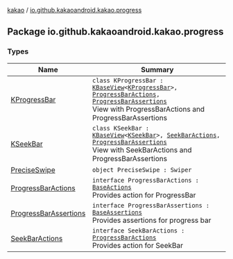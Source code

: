 [kakao](../index.md) / [io.github.kakaoandroid.kakao.progress](./index.md)

## Package io.github.kakaoandroid.kakao.progress

### Types

| Name | Summary |
|---|---|
| [KProgressBar](-k-progress-bar/index.md) | `class KProgressBar : `[`KBaseView`](../io.github.kakaoandroid.kakao.common.views/-k-base-view/index.md)`<`[`KProgressBar`](-k-progress-bar/index.md)`>, `[`ProgressBarActions`](-progress-bar-actions/index.md)`, `[`ProgressBarAssertions`](-progress-bar-assertions/index.md)<br>View with ProgressBarActions and ProgressBarAssertions |
| [KSeekBar](-k-seek-bar/index.md) | `class KSeekBar : `[`KBaseView`](../io.github.kakaoandroid.kakao.common.views/-k-base-view/index.md)`<`[`KSeekBar`](-k-seek-bar/index.md)`>, `[`SeekBarActions`](-seek-bar-actions/index.md)`, `[`ProgressBarAssertions`](-progress-bar-assertions/index.md)<br>View with SeekBarActions and ProgressBarAssertions |
| [PreciseSwipe](-precise-swipe/index.md) | `object PreciseSwipe : Swiper` |
| [ProgressBarActions](-progress-bar-actions/index.md) | `interface ProgressBarActions : `[`BaseActions`](../io.github.kakaoandroid.kakao.common.actions/-base-actions/index.md)<br>Provides action for ProgressBar |
| [ProgressBarAssertions](-progress-bar-assertions/index.md) | `interface ProgressBarAssertions : `[`BaseAssertions`](../io.github.kakaoandroid.kakao.common.assertions/-base-assertions/index.md)<br>Provides assertions for progress bar |
| [SeekBarActions](-seek-bar-actions/index.md) | `interface SeekBarActions : `[`ProgressBarActions`](-progress-bar-actions/index.md)<br>Provides action for SeekBar |
